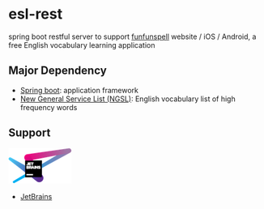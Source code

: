 # esl-rest

spring boot restful server to support [funfunspell](https://www.funfunspell.com) website / iOS / Android, a free English vocabulary learning application

## Major Dependency
* [Spring boot](http://projects.spring.io/spring-boot/): application framework
* [New General Service List (NGSL)](http://www.newgeneralservicelist.org/): English vocabulary list of high frequency words

## Support
![Jetbrains](assets/images/jetbrains-variant-4.png)
   
* [JetBrains]( https://www.jetbrains.com/?from=esl-ionic )
